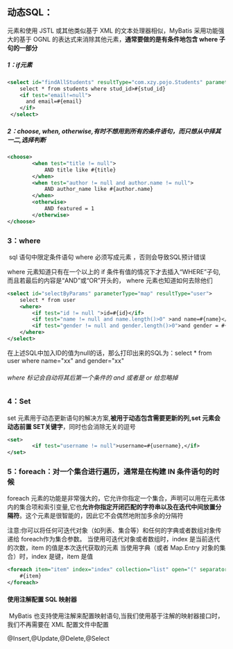 ## 动态SQL：

   元素和使用 JSTL 或其他类似基于 XML 的文本处理器相似，MyBatis 采用功能强大的基于 OGNL 的表达式来消除其他元素，**通常要做的是有条件地包含 where 子句的一部分**

##### 1：if元素

```xml
<select id="findAllStudents" resultType="com.xzy.pojo.Students" parameterType="Students" 		useCache="true">
    select * from students where stud_id>#{stud_id} 
    <if test="email!=null"> 
      and email=#{email}
    </if>
 </select>
```

##### 2：choose, when, otherwise,有时不想用到所有的条件语句，而只想从中择其一二,选择判断

```XML
<choose>
		<when test="title != null">
			AND title like #{title}
		</when>
		<when test="author != null and author.name != null">
			AND author_name like #{author.name}
		</when>
		<otherwise>
			AND featured = 1
		</otherwise>
</choose>
```

### 3：where

​	sql 语句中限定条件语句 where 必须写成元素 <where>，否则会导致SQL预计错误

where 元素知道只有在一个以上的 if 条件有值的情况下才去插入“WHERE”子句,而且若最后的内容是“AND”或“OR”开头的， where 元素也知道如何去除他们

```xml
<select id="selectByParams" parameterType="map" resultType="user">
    select * from user
    <where>
        <if test="id != null ">id=#{id}</if>
        <if test="name != null and name.length()>0" >and name=#{name}</if>
        <if test="gender != null and gender.length()>0">and gender = #{gender}</if>
    </where>
</select>　　　　　
```

在上述SQL中加入ID的值为null的话，那么打印出来的SQL为：select * from user where name="xx" and gender="xx"

###### where 标记会自动将其后第一个条件的 and 或者是 or 给忽略掉



### 4：Set

set 元素用于动态更新语句的解决方案,**被用于动态包含需要更新的列,set 元素会动态前置 SET关键字**，同时也会消除无关的逗号

```XML
<set>
		<if test="username != null">username=#{username},</if>	
</set>
```



### 5：foreach：对一个集合进行遍历，通常是在构建 IN 条件语句的时候

   foreach 元素的功能是非常强大的，它允许你指定一个集合，声明可以用在元素体内的集合项和索引变量,它也**允许你指定开闭匹配的字符串以及在迭代中间放置分隔符**。这个元素是很智能的，因此它不会偶然地附加多余的分隔符

   注意:你可以将任何可迭代对象（如列表、集合等）和任何的字典或者数组对象传递给 foreach作为集合参数。
	当使用可迭代对象或者数组时，index 是当前迭代的次数，item 的值是本次迭代获取的元素
	当使用字典（或者 Map.Entry 对象的集合）时，index 是键，item 是值

```XML
<foreach item="item" index="index" collection="list" open="(" separator="," close=")">
	#{item}
</foreach>
```



#### 使用注解配置 SQL 映射器

​	MyBatis 也支持使用注解来配置映射语句,当我们使用基于注解的映射器接口时，我们不再需要在 XML 配置文件中配置

  @Insert,@Update,@Delete,@Select 

 









